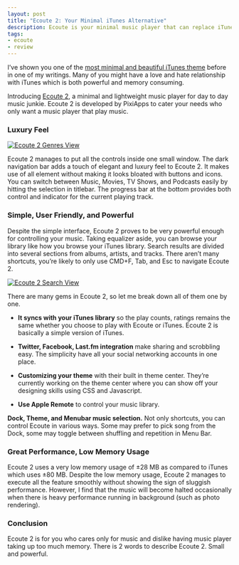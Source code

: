 ```yaml
---
layout: post
title: "Ecoute 2: Your Minimal iTunes Alternative"
description: Ecoute is your minimal music player that can replace iTunes for casual listening.
tags:
- ecoute
- review
---
```

I’ve shown you one of the [most minimal and beautiful iTunes theme][1] before in one of my writings. Many of you might have a love and hate relationship with iTunes which is both powerful and memory consuming.

Introducing [Ecoute 2][2], a minimal and lightweight music player for day to day music junkie. Ecoute 2 is developed by PixiApps to cater your needs who only want a music player that play music.

### Luxury Feel

[ ![Ecoute 2 Genres View][img1] ](http://images.sayzlim.net/2011/09/ecoute_preview.jpg "Ecoute 2 Genres View")

[img1]: http://images.sayzlim.net/2011/09/ecoute_preview.jpg "Ecoute 2 Genres View"

Ecoute 2 manages to put all the controls inside one small window. The dark navigation bar adds a touch of elegant and luxury feel to Ecoute 2. It makes use of all element without making it looks bloated with buttons and icons. You can switch between Music, Movies, TV Shows, and Podcasts easily by hitting the selection in titlebar. The progress bar at the bottom provides both control and indicator for the current playing track.

### Simple, User Friendly, and Powerful

Despite the simple interface, Ecoute 2 proves to be very powerful enough for controlling your music. Taking equalizer aside, you can browse your library like how you browse your iTunes library. Search results are divided into several sections from albums, artists, and tracks. There aren’t many shortcuts, you’re likely to only use CMD+F, Tab, and Esc to navigate Ecoute 2.

[ ![Ecoute 2 Search View][img2] ](http://images.sayzlim.net/2011/09/ecoute_search.jpg "Ecoute 2 Search View")

[img2]: http://images.sayzlim.net/2011/09/ecoute_search.jpg "Ecoute 2 Search View"

There are many gems in Ecoute 2, so let me break down all of them one by one.

*   **It syncs with your iTunes library** so the play counts, ratings remains the same whether you choose to play with Ecoute or iTunes. Ecoute 2 is basically a simple version of iTunes.

*   **Twitter, Facebook, Last.fm integration** make sharing and scrobbling easy. The simplicity have all your social networking accounts in one place.

*   **Customizing your theme** with their built in theme center. They’re currently working on the theme center where you can show off your designing skills using CSS and Javascript.

*   **Use Apple Remote** to control your music library.

  **Dock, Theme, and Menubar music selection.** Not only shortcuts, you can control Ecoute in various ways. Some may prefer to pick song from the Dock, some may toggle between shuffling and repetition in Menu Bar.

### Great Performance, Low Memory Usage

Ecoute 2 uses a very low memory usage of ±28&#160;MB as compared to iTunes which uses ±80&#160;MB. Despite the low memory usage, Ecoute 2 manages to execute all the feature smoothly without showing the sign of sluggish performance. However, I find that the music will become halted occasionally when there is heavy performance running in background (such as photo rendering).

### Conclusion

Ecoute 2 is for you who cares only for music and dislike having music player taking up too much memory. There is 2 words to describe Ecoute 2. Small and powerful.

[1]: http://sayzlim.net/minimal-itunes-interface-mod-for-mac "Minimal iTunes Interface Mod for Mac | Sayz Lim"
[2]: http://pixiapps.com/ "Ecoute"
